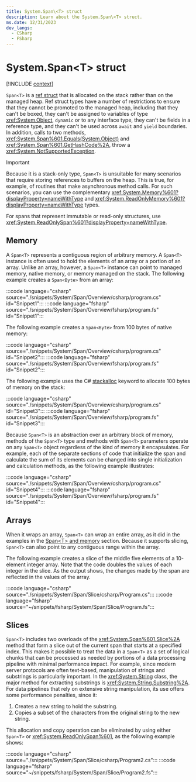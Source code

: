 ```yaml
---
title: System.Span\<T> struct
description: Learn about the System.Span\<T> struct.
ms.date: 12/31/2023
dev_langs:
  - CSharp
  - FSharp
---
```

# System.Span\<T> struct

[!INCLUDE [context](includes/context.md)]

`Span<T>` is a [ref struct](../../csharp/language-reference/builtin-types/ref-struct.md) that is allocated on the stack rather than on the managed heap. Ref struct types have a number of restrictions to ensure that they cannot be promoted to the managed heap, including that they can't be boxed, they can't be assigned to variables of type <xref:System.Object>, `dynamic` or to any interface type, they can't be fields in a reference type, and they can't be used across `await` and `yield` boundaries. In addition, calls to two methods, <xref:System.Span%601.Equals(System.Object)> and <xref:System.Span%601.GetHashCode%2A>, throw a <xref:System.NotSupportedException>.

> [!IMPORTANT]
> Because it is a stack-only type, `Span<T>` is unsuitable for many scenarios that require storing references to buffers on the heap. This is true, for example, of routines that make asynchronous method calls. For such scenarios, you can use the complementary <xref:System.Memory%601?displayProperty=nameWithType> and <xref:System.ReadOnlyMemory%601?displayProperty=nameWithType> types.

For spans that represent immutable or read-only structures, use <xref:System.ReadOnlySpan%601?displayProperty=nameWithType>.

## Memory

A `Span<T>` represents a contiguous region of arbitrary memory. A `Span<T>` instance is often used to hold the elements of an array or a portion of an array. Unlike an array, however, a `Span<T>` instance can point to managed memory, native memory, or memory managed on the stack. The following example creates a `Span<Byte>` from an array:

:::code language="csharp" source="./snippets/System/Span/Overview/csharp/program.cs" id="Snippet1":::
:::code language="fsharp" source="./snippets/System/Span/Overview/fsharp/program.fs" id="Snippet1":::

The following example creates a `Span<Byte>` from 100 bytes of native memory:

:::code language="csharp" source="./snippets/System/Span/Overview/csharp/program.cs" id="Snippet2":::
:::code language="fsharp" source="./snippets/System/Span/Overview/fsharp/program.fs" id="Snippet2":::

The following example uses the C# [stackalloc](/dotnet/csharp/language-reference/keywords/stackalloc) keyword to allocate 100 bytes of memory on the stack:

:::code language="csharp" source="./snippets/System/Span/Overview/csharp/program.cs" id="Snippet3":::
:::code language="fsharp" source="./snippets/System/Span/Overview/fsharp/program.fs" id="Snippet3":::

Because `Span<T>` is an abstraction over an arbitrary block of memory, methods of the `Span<T>` type and methods with `Span<T>` parameters operate on any `Span<T>` object regardless of the kind of memory it encapsulates. For example, each of the separate sections of code that initialize the span and calculate the sum of its elements can be changed into single initialization and calculation methods, as the following example illustrates:

:::code language="csharp" source="./snippets/System/Span/Overview/csharp/program.cs" id="Snippet4":::
:::code language="fsharp" source="./snippets/System/Span/Overview/fsharp/program.fs" id="Snippet4":::

## Arrays

When it wraps an array, `Span<T>` can wrap an entire array, as it did in the examples in the [Span\<T> and memory](#spant-and-memory) section. Because it supports slicing, `Span<T>` can also point to any contiguous range within the array.

The following example creates a slice of the middle five elements of a 10-element integer array. Note that the code doubles the values of each integer in the slice. As the output shows, the changes made by the span are reflected in the values of the array.

:::code language="csharp" source="./snippets/System/Span/Slice/csharp/Program.cs":::
:::code language="fsharp" source="~/snippets/fsharp/System/Span/Slice/Program.fs":::

## Slices

`Span<T>` includes two overloads of the <xref:System.Span%601.Slice%2A> method that form a slice out of the current span that starts at a specified index. This makes it possible to treat the data in a `Span<T>` as a set of logical chunks that can be processed as needed by portions of a data processing pipeline with minimal performance impact. For example, since modern server protocols are often text-based, manipulation of strings and substrings is particularly important. In the <xref:System.String> class, the major method for extracting substrings is <xref:System.String.Substring%2A>. For data pipelines that rely on extensive string manipulation, its use offers some performance penalties, since it:

1. Creates a new string to hold the substring.
2. Copies a subset of the characters from the original string to the new string.

This allocation and copy operation can be eliminated by using either `Span<T>` or <xref:System.ReadOnlySpan%601>, as the following example shows:

:::code language="csharp" source="./snippets/System/Span/Slice/csharp/Program2.cs":::
:::code language="fsharp" source="~/snippets/fsharp/System/Span/Slice/Program2.fs":::
